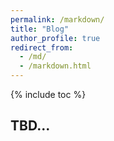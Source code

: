 ```yaml
---
permalink: /markdown/
title: "Blog"
author_profile: true
redirect_from: 
  - /md/
  - /markdown.html
---
```


{% include toc %}

## TBD...
